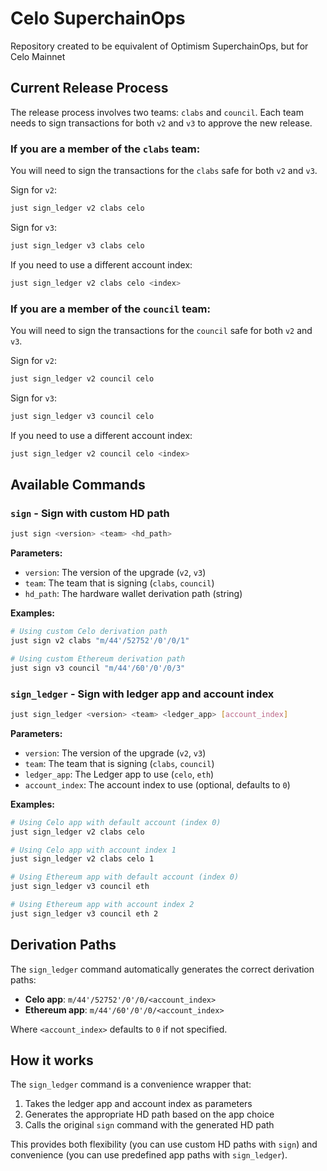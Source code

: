 # Celo SuperchainOps

Repository created to be equivalent of Optimism SuperchainOps, but for Celo Mainnet

## Current Release Process

The release process involves two teams: `clabs` and `council`. Each team needs to sign transactions for both `v2` and `v3` to approve the new release.

### If you are a member of the `clabs` team:

You will need to sign the transactions for the `clabs` safe for both `v2` and `v3`.

Sign for `v2`:
```bash
just sign_ledger v2 clabs celo
```

Sign for `v3`:
```bash
just sign_ledger v3 clabs celo
```

If you need to use a different account index:
```bash
just sign_ledger v2 clabs celo <index>
```

### If you are a member of the `council` team:

You will need to sign the transactions for the `council` safe for both `v2` and `v3`.

Sign for `v2`:
```bash
just sign_ledger v2 council celo
```

Sign for `v3`:
```bash
just sign_ledger v3 council celo
```

If you need to use a different account index:
```bash
just sign_ledger v2 council celo <index>
```

## Available Commands

### `sign` - Sign with custom HD path

```bash
just sign <version> <team> <hd_path>
```

**Parameters:**
*   `version`: The version of the upgrade (`v2`, `v3`)
*   `team`: The team that is signing (`clabs`, `council`)
*   `hd_path`: The hardware wallet derivation path (string)

**Examples:**
```bash
# Using custom Celo derivation path
just sign v2 clabs "m/44'/52752'/0'/0/1"

# Using custom Ethereum derivation path
just sign v3 council "m/44'/60'/0'/0/3"
```

### `sign_ledger` - Sign with ledger app and account index

```bash
just sign_ledger <version> <team> <ledger_app> [account_index]
```

**Parameters:**
*   `version`: The version of the upgrade (`v2`, `v3`)
*   `team`: The team that is signing (`clabs`, `council`)
*   `ledger_app`: The Ledger app to use (`celo`, `eth`)
*   `account_index`: The account index to use (optional, defaults to `0`)

**Examples:**
```bash
# Using Celo app with default account (index 0)
just sign_ledger v2 clabs celo

# Using Celo app with account index 1
just sign_ledger v2 clabs celo 1

# Using Ethereum app with default account (index 0)
just sign_ledger v3 council eth

# Using Ethereum app with account index 2
just sign_ledger v3 council eth 2
```

## Derivation Paths

The `sign_ledger` command automatically generates the correct derivation paths:

*   **Celo app**: `m/44'/52752'/0'/0/<account_index>`
*   **Ethereum app**: `m/44'/60'/0'/0/<account_index>`

Where `<account_index>` defaults to `0` if not specified.

## How it works

The `sign_ledger` command is a convenience wrapper that:
1. Takes the ledger app and account index as parameters
2. Generates the appropriate HD path based on the app choice
3. Calls the original `sign` command with the generated HD path

This provides both flexibility (you can use custom HD paths with `sign`) and convenience (you can use predefined app paths with `sign_ledger`).
